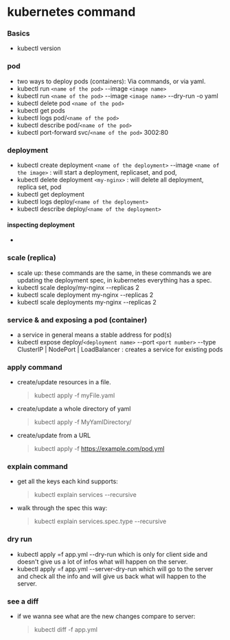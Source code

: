 # kubernetes command

### Basics

- kubectl version

### pod

- two ways to deploy pods (containers): Via commands, or via yaml.
- kubectl run `<name of the pod>` --image `<image name>`
- kubectl run `<name of the pod>` --image `<image name>` --dry-run -o yaml
- kubectl delete pod `<name of the pod>`
- kubectl get pods
- kubectl logs pod/`<name of the pod>`
- kubectl describe pod/`<name of the pod>`
- kubectl port-forward svc/`<name of the pod>` 3002:80

### deployment

- kubectl create deployment `<name of the deployment>` --image `<name of the image>` : will start a deployment, replicaset, and pod,
- kubectl delete deployment `<my-nginx>` : will delete all deployment, replica set, pod
- kubectl get deployment
- kubectl logs deploy/`<name of the deployment>`
- kubectl describe deploy/`<name of the deployment>`

#### inspecting deployment

-

### scale (replica)

- scale up: these commands are the same, in these commands we are updating the deployment spec, in kubernetes everything has a spec.
- kubectl scale deploy/my-nginx --replicas 2
- kubectl scale deployment my-nginx --replicas 2
- kubectl scale deployments my-nginx --replicas 2

### service & and exposing a pod (container)

- a service in general means a stable address for pod(s)
- kubectl expose deploy/`<deployment name>` --port `<port number>` --type ClusterIP | NodePort | LoadBalancer : creates a service for existing pods

### apply command

- create/update resources in a file.

  > kubectl apply -f myFile.yaml

- create/update a whole directory of yaml

  > kubectl apply -f MyYamlDirectory/

- create/update from a URL
  > kubectl apply -f https://example.com/pod.yml

### explain command

- get all the keys each kind supports:
  > kubectl explain services --recursive
- walk through the spec this way:
  > kubectl explain services.spec.type --recursive

### dry run

- kubectl apply =f app.yml --dry-run which is only for client side and doesn't give us a lot of infos what will happen on the server.
- kubectl apply =f app.yml --server-dry-run which will go to the server and check all the info and will give us back what will happen to the server.

### see a diff

- if we wanna see what are the new changes compare to server:
  > kubectl diff -f app.yml
